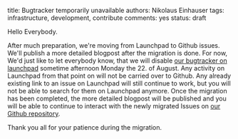 title: Bugtracker temporarily unavailable
authors: Nikolaus Einhauser
tags: infrastructure, development, contribute
comments: yes
status: draft


Hello Everybody.

After much preparation, we're moving from Launchpad to Github issues. We'll
publish a more detailed blogpost after the migration is done. For now, We'd
just like to let everybody know, that we will disable [our bugtracker on
launchpad](https://bugs.launchpad.net/mixxx) sometime afternoon Monday the 22.
of August. Any activity on Launchpad from that point on will not be carried over
to Github. Any already existing link to an issue on Launchpad will still
continue to work, but you will not be able to search for them on Launchpad anymore. Once the
migration has been completed, the more detailed blogpost will be published and
you will be able to continue to interact with the newly migrated Issues on [our
Github repository](https://github.com/mixxxdj/mixxx/issues).

Thank you all for your patience during the migration.
